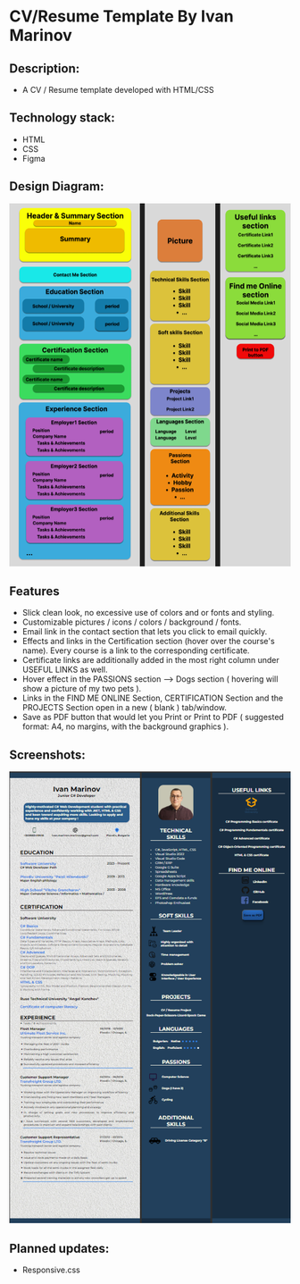 # CV/Resume Template By Ivan Marinov

## Description:

- A CV / Resume template developed with HTML/CSS

## Technology stack:
- HTML
- CSS
- Figma
  

## Design Diagram:

<p align="center">
<img src="./resume-diagram.png"/>
</p>


## Features
- Slick clean look, no excessive use of colors and or fonts and styling.
- Customizable pictures / icons / colors / background / fonts.
- Email link in the contact section that lets you click to email quickly.
- Effects and links in the Certification section (hover over the course's name). Every course is a link to the corresponding certificate.
- Certificate links are additionally added in the most right column under USEFUL LINKS as well.
- Hover effect in the PASSIONS section --> Dogs section ( hovering will show a picture of my two pets ).
- Links in the FIND ME ONLINE Section, CERTIFICATION Section and the PROJECTS Section open in a new ( blank ) tab/window.
- Save as PDF button that would let you Print or Print to PDF ( suggested format: A4, no margins, with the background graphics ).


## Screenshots: 

<p align="center">
<img src="./Resume-CV-Screenshot.png">
</p>


## Planned updates:

- Responsive.css
  








 
